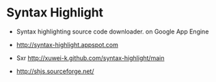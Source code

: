 # Syntax Highlight

* Syntax highlighting source code downloader. on Google App Engine

* http://syntax-highlight.appspot.com

* Sxr http://xuwei-k.github.com/syntax-highlight/main

* http://shjs.sourceforge.net/
